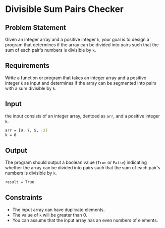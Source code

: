 # Divisible Sum Pairs Checker

## Problem Statement

Given an integer array and a positive integer `k`, your goal is to design a program that determines if the array can be divided into pairs such that the sum of each pair's numbers is divisible by `k`.

## Requirements

Write a function or program that takes an integer array and a positive integer `k` as input and determines if the array can be segmented into pairs with a sum divisible by `k`.

## Input

the input consists of an integer array, dentoed as `arr`, and a positive integer `k`.

```bash
arr = [9, 7, 5, -3]
k = 6
```

## Output

The program should output a boolean value (`True` or `False`) indicating whether the array can be divided into pairs such that the sum of each pair's numbers is divisible by `k`.

```bash
result = True
```

## Constraints

- The input array can have duplicate elements.
- The value of `k` will be greater than 0.
- You can assume that the input array has an even numbers of elements.
